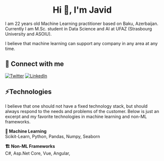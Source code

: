 <h1 align="center">Hi 👋, I'm Javid</h1>

I am 22 years old Machine Learning practitioner based on Baku, Azerbaijan. Currently I am M.Sc. student in Data Science and AI at UFAZ (Strasbourg University and ASOIU).

I believe that machine learning can support any company in any area at any time.

## 🔗 Connect with me 
<a href="https://twitter.com/cavidqlyv" target="_blank"><img alt="Twitter" src="https://img.shields.io/badge/twitter-%231DA1F2.svg?&style=for-the-badge&logo=twitter&logoColor=white" /></a>
<a href="https://www.linkedin.com/in/cavidqlyv" target="_blank"><img alt="LinkedIn" src="https://img.shields.io/badge/linedin-%2312100E.svg?&style=for-the-badge&logo=linkedin&logoColor=white" /></a>

## ⚡Technologies 
I believe that one should not have a fixed technology stack, but should always respond to the needs and problems of the customer. Below is just an excerpt and my favorite technologies in machine learning and non-ML frameworks.

**🤖 Machine Learning**  
Scikit-Learn, Python, Pandas, Numpy, Seaborn

**🏗️ Non-ML Frameworks**  
C#, Asp.Net Core, Vue, Angular, 


<!--
## 🔭 Upcoming topics

- 🌱 I’m currently learning 
- 👯 I’m looking to collaborate on ...
- 🤔 I’m looking for help with ...
- 💬 Ask me about ...
- 📫 How to reach me: ...
- 😄 Pronouns: ...
- ⚡ Fun fact: ...
-->
